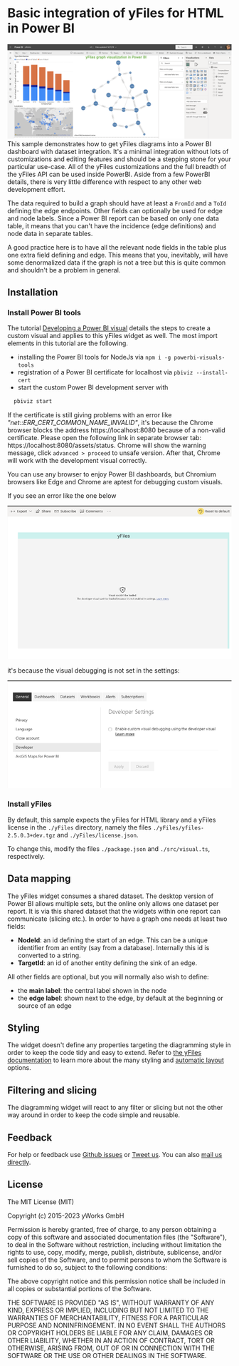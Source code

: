 # Basic integration of yFiles for HTML in Power BI

![](./assets/SampleDashboard.png)
This sample demonstrates how to get yFiles diagrams into a Power BI dashboard with dataset integration. It's a minimal integration without lots of customizations and editing features and should be a stepping stone for your particular use-case. All of the yFiles customizations and the full breadth of the yFiles API can be used inside PowerBI. Aside from a few PowerBI details, there is very little difference with respect to any other web development effort.

The data required to build a graph should have at least a `FromId` and a `ToId` defining the edge endpoints. Other fields can optionally be used for edge and node labels. Since a Power BI report can be based on only one data table, it means that you can't have the incidence (edge definitions) and node data in separate tables.

A good practice here is to have all the relevant node fields in the table plus one extra field defining and edge. This means that you, inevitably, will have some denormalized data if the graph is not a tree but this is quite common and shouldn't be a problem in general.

## Installation

### Install Power BI tools

The tutorial [Developing a Power BI visual](https://docs.microsoft.com/en-us/power-bi/developer/custom-visual-develop-tutorial) details the steps to create a custom visual and applies to this yFiles widget as well.
The most import elements in this tutorial are the following.

- installing the Power BI tools for NodeJs via `npm i -g powerbi-visuals-tools`
- registration of a Power BI certificate for localhost via `pbiviz --install-cert`
- start the custom Power BI development server with

```bash
  pbiviz start
```

If the certificate is still giving problems with an error like _"net::ERR_CERT_COMMON_NAME_INVALID"_, it's because the Chrome browser blocks the address https://localhost:8080 because of a non-valid certificate.
Please open the following link in separate browser tab: https://localhost:8080/assets/status. Chrome will show the warning message, click `advanced > proceed` to unsafe version. After that, Chrome will work with the development visual correctly.

You can use any browser to enjoy Power BI dashboards, but Chromium browsers like Edge and Chrome are aptest for debugging custom visuals.

If you see an error like the one below

![](./assets/DeveloperNotEnabledError.png)

it's because the visual debugging is not set in the settings:

![](./assets/DeveloperSettings.png)

### Install yFiles

By default, this sample expects the yFiles for HTML library and a yFiles license in the `./yFiles` directory, namely the files `./yFiles/yfiles-2.5.0.3+dev.tgz` and `./yFiles/license.json`.

To change this, modify the files `./package.json` and `./src/visual.ts`, respectively.

## Data mapping

The yFiles widget consumes a shared dataset. The desktop version of Power BI allows multiple sets, but the online only allows one dataset per report. It is via this shared dataset that the widgets within one report can communicate (slicing etc.).
In order to have a graph one needs at least two fields:

- **NodeId**: an id defining the start of an edge. This can be a unique identifier from an entity (say from a database). Internally this id is converted to a string.
- **TargetId**: an id of another entity defining the sink of an edge.

All other fields are optional, but you will normally also wish to define:

- the **main label**: the central label shown in the node
- the **edge label**: shown next to the edge, by default at the beginning or source of an edge

## Styling

The widget doesn't define any properties targeting the diagramming style in order to keep the code tidy and easy to extend.
Refer to [the yFiles documentation](https://docs.yworks.com/yfileshtml/#/dguide/styles) to learn more about the many styling and [automatic layout](https://docs.yworks.com/yfileshtml/#/dguide/layout) options.

## Filtering and slicing

The diagramming widget will react to any filter or slicing but not the other way around in order to keep the code simple and reusable.

## Feedback

For help or feedback use [Github issues](https://github.com/yWorks/yfiles-power-bi-integration-basic/issues) or [Tweet us](https://twitter.com/yworks). You can also [mail us directly](mailto:hello@yWorks.com).

## License

The MIT License (MIT)

Copyright (c) 2015-2023 yWorks GmbH

Permission is hereby granted, free of charge, to any person obtaining a copy of this software and associated documentation files (the "Software"), to deal in the Software without restriction, including without limitation the rights to use, copy, modify, merge, publish, distribute, sublicense, and/or sell copies of the Software, and to permit persons to whom the Software is furnished to do so, subject to the following conditions:

The above copyright notice and this permission notice shall be included in all copies or substantial portions of the Software.

THE SOFTWARE IS PROVIDED "AS IS", WITHOUT WARRANTY OF ANY KIND, EXPRESS OR IMPLIED, INCLUDING BUT NOT LIMITED TO THE WARRANTIES OF MERCHANTABILITY, FITNESS FOR A PARTICULAR PURPOSE AND NONINFRINGEMENT. IN NO EVENT SHALL THE AUTHORS OR COPYRIGHT HOLDERS BE LIABLE FOR ANY CLAIM, DAMAGES OR OTHER LIABILITY, WHETHER IN AN ACTION OF CONTRACT, TORT OR OTHERWISE, ARISING FROM, OUT OF OR IN CONNECTION WITH THE SOFTWARE OR THE USE OR OTHER DEALINGS IN THE SOFTWARE.
